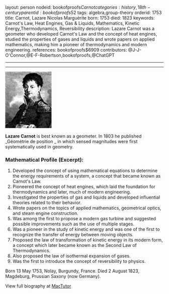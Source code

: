 layout: person
nodeid: bookofproofs$Carnot
categories: history,18th-century
parentid: bookofproofs$52
tags: algebra,group-theory
orderid: 1753
title: Carnot, Lazare Nicolas Marguérite
born: 1753
died: 1823
keywords: Carnot's Law, Heat Engines, Gas & Liquids, Mathematics, Kinetic Energy,Thermodynamics, Reversibility
description: Lazare Carnot was a geometer who developed Carnot's Law and the concept of heat engines, studied the properties of gases and liquids and wrote papers on applied mathematics, making him a pioneer of thermodynamics and modern engineering.
references: bookofproofs$6909
contributors: @J-J-O'Connor,@E-F-Robertson,bookofproofs,@ChatGPT

---



---

![Carnot.jpg](https://github.com/bookofproofs/bookofproofs.github.io/blob/main/_sources/_assets/images/portraits/Carnot.jpg?raw=true)

**Lazare Carnot** is best known as a geometer. In 1803 he published _Géométrie de position _ in which sensed magnitudes were first systematically used in geometry.

### Mathematical Profile (Excerpt):
1. Developed the concept of using mathematical equations to determine the energy requirements of a system, a concept that became known as Carnot's Law.
2. Pioneered the concept of heat engines, which laid the foundation for thermodynamics and later, much of modern engineering. 
3. Investigated the properties of gas and liquids and developed influential theories related to their behavior.
4. Wrote papers on the topics of applied mathematics, geometrical optics, and steam engine construction. 
5. Was among the first to propose a modern gas turbine and suggested possible improvements such as the use of multiple stages. 
6. Was a pioneer in the study of kinetic energy and was one of the first to recognize the transfer of energy between moving objects.
7. Proposed the law of transformation of kinetic energy in its modern form, a concept which later became known as the Second Law of Thermodynamics. 
8. Also proposed the law of isothermal expansion of gases. 
9. Was the first to introduce the concept of reversibility to physics.

Born 13 May 1753, Nolay, Burgundy, France. Died 2 August 1823, Magdeburg, Prussian Saxony (now Germany).

View full biography at [MacTutor](https://mathshistory.st-andrews.ac.uk/Biographies/Carnot/)
